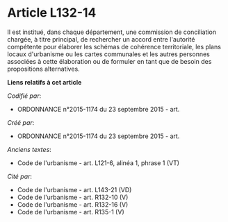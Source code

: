 # Article L132-14

Il est institué, dans chaque département, une commission de conciliation chargée, à titre principal, de rechercher un accord
entre l'autorité compétente pour élaborer les schémas de cohérence territoriale, les plans locaux d'urbanisme ou les cartes
communales et les autres personnes associées à cette élaboration ou de formuler en tant que de besoin des propositions
alternatives.

**Liens relatifs à cet article**

_Codifié par_:

  - ORDONNANCE n°2015-1174 du 23 septembre 2015 - art.

_Créé par_:

  - ORDONNANCE n°2015-1174 du 23 septembre 2015 - art.

_Anciens textes_:

  - Code de l'urbanisme - art. L121-6, alinéa 1, phrase 1 (VT)

_Cité par_:

  - Code de l'urbanisme - art. L143-21 (VD)
  - Code de l'urbanisme - art. R132-10 (V)
  - Code de l'urbanisme - art. R132-16 (V)
  - Code de l'urbanisme - art. R135-1 (V)
